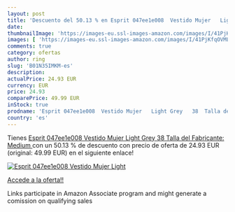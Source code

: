 ```yaml
---
layout: post
title: 'Descuento del 50.13 % en Esprit 047ee1e008  Vestido Mujer   Light'
date: 
thumbnailImage: 'https://images-eu.ssl-images-amazon.com/images/I/41PjKfqOVML._SL200_.jpg'
images: [ 'https://images-eu.ssl-images-amazon.com/images/I/41PjKfqOVML._SL200_.jpg' ]
comments: true
category: ofertas
author: ring
slug: 'B01N35IMKM-es'
description:
actualPrice: 24.93 EUR
currency: EUR
price: 24.93
comparePrice: 49.99 EUR
inStock: true
prodname: 'Esprit 047ee1e008  Vestido Mujer   Light Grey   38  Talla del Fabricante: Medium '
country: 'es'
---
```


Tienes [Esprit 047ee1e008  Vestido Mujer   Light Grey   38  Talla del Fabricante: Medium ](https://www.amazon.es/dp/B01N35IMKM/?tag=tolees-21) con un 50.13 % de descuento con precio de oferta de 24.93 EUR (original: 49.99 EUR) en el siguiente enlace!

[![Esprit 047ee1e008  Vestido Mujer   Light](https://images-eu.ssl-images-amazon.com/images/I/41PjKfqOVML._SL200_.jpg)](https://www.amazon.es/dp/B01N35IMKM/?tag=tolees-21)

[Accede a la oferta!!](https://www.amazon.es/dp/B01N35IMKM/?tag=tolees-21)

Links participate in Amazon Associate program and might generate a comission on qualifying sales


